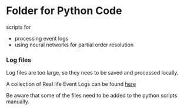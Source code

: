 # Folder for Python Code

scripts for 
- processing event logs
- using neural networks for partial order resolution

### Log files

Log files are too large, so they nees to be saved and processed locally.

A collection of Real life Event Logs can be found [here](https://data.4tu.nl/repository/collection:event_logs_real)

Be aware that some of the files need to be added to the python scripts manually.
